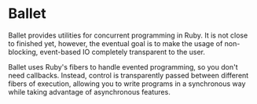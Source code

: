 # Ballet
Ballet provides utilities for concurrent programming in Ruby.
It is not close to finished yet, however, the eventual goal is to make the usage of non-blocking, event-based IO completely transparent to the user.

Ballet uses Ruby's fibers to handle evented programming, so you don't need callbacks.
Instead, control is transparently passed between different fibers of execution, allowing you to write programs in a synchronous way while taking advantage of asynchronous features.
